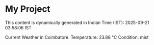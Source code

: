 # My Project

This content is dynamically generated in Indian Time (IST): 2025-09-21 03:58:06 IST


Current Weather in Coimbatore:
Temperature: 23.88 °C
Condition: mist
